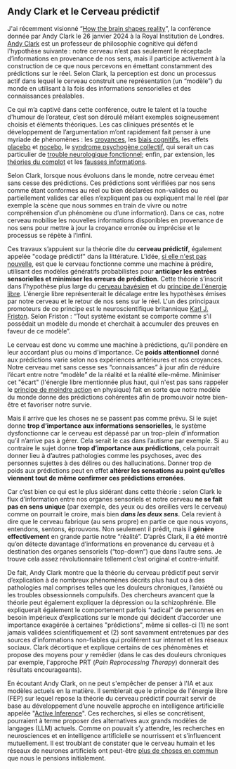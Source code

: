 ## Andy Clark et le Cerveau prédictif

J'ai récemment visionné “[How the brain shapes reality](https://www.youtube.com/watch?v=A1Ghrd7NBtk)”, la conférence donnée par Andy Clark le 26 janvier 2024 à la Royal Institution de Londres. [Andy Clark](https://en.wikipedia.org/wiki/Andy_Clark) est un professeur de philosophie cognitive qui défend l'hypothèse suivante : notre cerveau n’est pas seulement le réceptacle d’informations en provenance de nos sens, mais il participe activement à la construction de ce que nous percevons en émettant constamment des prédictions sur le réel. Selon Clark, la perception est donc un processus actif dans lequel le cerveau construit une représentation (un “modèle”) du monde en utilisant à la fois des informations sensorielles et des connaissances préalables.

Ce qui m’a captivé dans cette conférence, outre le talent et la touche d'humour de l’orateur, c’est son déroulé mêlant exemples soigneusement choisis et éléments théoriques. Les cas cliniques présentés et le développement de l’argumentation m’ont rapidement fait penser à une myriade de phénomènes : les [croyances](https://fr.wikipedia.org/wiki/Croyance), les [biais cognitifs](https://fr.wikipedia.org/wiki/Biais_cognitif), les effets [placebo](https://fr.wikipedia.org/wiki/Effet_placebo) et [nocebo](https://fr.wikipedia.org/wiki/Effet_nocebo), le [syndrome psychogène collectif](https://fr.wikipedia.org/wiki/Psychose_collective), qui serait un cas particulier de [trouble neurologique fonctionnel](https://www.chu-lyon.fr/trouble-neurologique-fonctionnel-tnf); enfin, par extension, les [théories du complot](https://fr.wikipedia.org/wiki/Th%C3%A9orie_du_complot) et les [fausses informations](https://fr.wikipedia.org/wiki/Infox).

Selon Clark, lorsque nous évoluons dans le monde, notre cerveau émet sans cesse des prédictions. Ces prédictions sont vérifiées par nos sens comme étant conformes au réel ou bien déclarées non-valides ou partiellement valides car elles n’expliquent pas ou expliquent mal le réel (par exemple la scène que nous sommes en train de vivre ou notre compréhension d’un phénomène ou d’une information). Dans ce cas, notre cerveau mobilise les nouvelles informations disponibles en provenance de nos sens pour mettre à jour la croyance erronée ou imprécise et le processus se répète à l’infini.

Ces travaux s’appuient sur la théorie dite du **cerveau prédictif**, également appelée "codage prédictif" dans la littérature. L'idée, [si elle n'est pas nouvelle](https://www.college-de-france.fr/fr/agenda/lecture/the-statistical-brain-the-bayesian-revolution-in-cognitive-science/le-cerveau-vu-comme-un-systeme-predictif), est que le cerveau fonctionne comme une machine à prédire, utilisant des modèles génératifs probabilistes pour **anticiper les entrées sensorielles et minimiser les erreurs de prédiction**. Cette théorie s’inscrit dans l’hypothèse plus large du [cerveau bayésien](https://theconversation.com/lesprit-est-il-une-machine-predictive-introduction-a-la-theorie-du-cerveau-bayesien-173707) et du [principe de l'énergie libre](https://fr.wikipedia.org/wiki/Principe_de_l%27%C3%A9nergie_libre). L’énergie libre représenterait le décalage entre les hypothèses émises par notre cerveau et le retour de nos sens sur le réel. L'un des principaux promoteurs de ce principe est le neuroscientifique britannique [Karl J. Friston](https://fr.wikipedia.org/wiki/Karl_J._Friston). Selon Friston : “Tout système existant se comporte comme s'il possédait un modèle du monde et cherchait à accumuler des preuves en faveur de ce modèle”.

Le cerveau est donc vu comme une machine à prédictions, qu'il pondère en leur accordant plus ou moins d'importance. Ce **poids attentionnel** donné aux prédictions varie selon nos expériences antérieures et nos croyances. Notre cerveau met sans cesse ses “connaissances” à jour afin de réduire l’écart entre notre “modèle” de la réalité et la réalité elle-même. Minimiser cet "écart" (l'énergie libre mentionnée plus haut, qui n'est pas sans rappeler le [principe de moindre action](https://fr.wikipedia.org/wiki/Principe_de_moindre_action) en physique) fait en sorte que notre modèle du monde donne des prédictions cohérentes afin de promouvoir notre bien-être et favoriser notre survie.

Mais il arrive que les choses ne se passent pas comme prévu. Si le sujet donne **trop d’importance aux informations sensorielles**, le système dysfonctionne car le cerveau est dépassé par un trop-plein d’information qu’il n’arrive pas à gérer. Cela serait le cas dans l’autisme par exemple. Si au contraire le sujet donne **trop d’importance aux prédictions**, cela pourrait donner lieu à d’autres pathologies comme les psychoses, avec des personnes sujettes à des délires ou des hallucinations. Donner trop de poids aux prédictions peut en effet **altérer les sensations au point qu’elles viennent tout de même confirmer ces prédictions erronées**.

Car c’est bien ce qui est le plus sidérant dans cette théorie : selon Clark le flux d’information entre nos organes sensoriels et notre cerveau **ne se fait pas en sens unique** (par exemple, des yeux ou des oreilles vers le cerveau) comme on pourrait le croire, mais bien ***dans les deux sens***. Cela revient à dire que le cerveau fabrique (au sens propre) en partie ce que nous voyons, entendons, sentons, éprouvons. Non seulement il prédit, mais il **génère effectivement** en grande partie notre “réalité”. D’après Clark, il a été montré qu’on détecte davantage d’informations en provenance du cerveau et à destination des organes sensoriels (“top-down”) que dans l’autre sens. Je trouve cela assez révolutionnaire tellement c’est original et contre-intuitif.

De fait, Andy Clark montre que la théorie du cerveau prédictif peut servir d’explication à de nombreux phénomènes décrits plus haut ou à des pathologies mal comprises telles que les douleurs chroniques, l’anxiété ou les troubles obsessionnels compulsifs. Des chercheurs avancent que la théorie peut également expliquer la dépression ou la schizophrénie. Elle expliquerait également le comportement parfois “radical” de personnes en besoin impérieux d’explications sur le monde qui décident d’accorder une importance exagérée à certaines "prédictions", même si celles-ci (1) ne sont jamais validées scientifiquement et (2) sont savamment entretenues par des sources d’informations non-fiables qui proliférent sur internet et les réseaux sociaux. Clark décortique et explique certains de ces phénomènes et propose des moyens pour y remédier (dans le cas des douleurs chroniques par exemple, l'approche PRT (*Pain Reprocessing Therapy*) donnerait des résultats encourageants).

En écoutant Andy Clark, on ne peut s'empêcher de penser à l'IA et aux modèles actuels en la matière. Il semblerait que le principe de l'énergie libre (FEP) sur lequel repose la théorie du cerveau prédictif pourrait servir de base au développement d’une nouvelle approche en intelligence artificielle appelée "[Active Inference](https://arxiv.org/abs/2306.04025)". Ces recherches, si elles se concrétisent, pourraient à terme proposer des alternatives aux grands modèles de langages (LLM) actuels. Comme on pouvait s’y attendre, les recherches en neurosciences et en intelligence artificielle se nourrissent et s’influencent mutuellement. Il est troublant de constater que le cerveau humain et les réseaux de neurones artificiels ont peut-être [plus de choses en commun](https://www.college-de-france.fr/fr/agenda/cours/quel-code-neural-pour-les-representations-mentales) que nous le pensions initialement.
